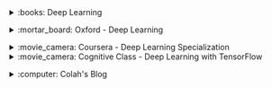 <!-- !!!!!!!!!!!!!!!!!!!!! BOOKS !!!!!!!!!!!!!!!!!!!!!-->

<div>
<details>
<summary>:books: Deep Learning</summary>
<div markdown='1'>

+ Author : [I. Goodfellow](https://en.wikipedia.org/wiki/Ian_Goodfellow){:.mdLink}, [Y. Bengio](https://en.wikipedia.org/wiki/Yoshua_Bengio){:.mdLink}, [A. Courville](https://aaroncourville.wordpress.com/){:.mdLink}.
+ Review : :heart: Excellent book which covers Deep Learning in depth while remaining accessible for newcomers in the field. Simple explanations with a relatively low the amount of maths. Very well organized such that people know what parts they can skip. Sometimes missing numerical examples.
+ Recommend as : 
    * Introductory book to deep learning (start from part I).
    * Transition book from machine learning to deep learning (jump to part II).
    * Advance readers and reference book (jump to part III)
    * Exhaustive bibliography !
+ Notes : first in depth Deep Learning book which has received many positive feedbacks from the community. 
+ Level : Intermediate - Advanced. 
+ + [Link](http://www.deeplearningbook.org/){:.mdLink}
+ Price : Free HTML version, ~50$ hardcover.

</div>
</details>
</div>

<p></p>
<!-- !!!!!!!!!!!!!!!!!!!!! CLASSES !!!!!!!!!!!!!!!!!!!!!-->
<div>
<details>
<summary>:mortar_board: Oxford - Deep Learning</summary>
<div markdown='1'>

+ Author : [N. de Freitas](https://nlp.stanford.edu/manning/){:.mdLink}
+ Review : Excellent class as all of Nando's classes. Explanations are made simple and mathematically intuitive. Starts from basic topics, so you don't even need a good understanding of machine learning before.
+ Recommend as : 
    * Course if you don't have a good machine learning knowledge but directly want to learn deep learning theory.
    * Course if you enjoy having different intuitive explanation of a certain method.
+ Notes : Only small complain I could make is concerning the sound quality, but the class is too good for complaining :smile: .
+ Level : Intermediate. 
+ [Link](https://www.youtube.com/playlist?list=PLE6Wd9FR--EfW8dtjAuPoTuPcqmOV53Fu){:.mdLink}

</div>
</details>
</div> 


<p></p>
<!-- !!!!!!!!!!!!!!!!!!!!! MOOCS !!!!!!!!!!!!!!!!!!!!!-->
<div>
<details>
<summary>:movie_camera: Coursera - Deep Learning Specialization </summary>
<div markdown='1'>

+ Author : [A. Ng](andrewng.org){:.mdLink}.
+ Review : Excellent MOOC which covers every detail of basic deep learning. Andrw Ng has the gift of explaining concepts extremely simply and make you want to listen to him. There are no requirements for this course. The course is too simple for someone who was a good knowledge of deep learning, but I was still very happy of watching it as you get great insights on what works in practice and how Andrew selects his algorithms. :heart: Andrew also made videos where he interviews many of the most important researches in deep learning, which I absolutely love!
+ Recommend as : 
    * Course if you want to apply deep learning, but would like to get a good understanding of it to.
+ Notes : Only complain I would have is how easy the assignments are, and the fact that most coding is done for us. Basically we have functions to fill-in with comments about what to do.
+ Level : Beginner - Intermediate. 
+ [Link](https://www.coursera.org/specializations/deep-learning){:.mdLink}

</div>
</details>
</div> 


<div>
<details>
<summary>:movie_camera: Cognitive Class - Deep Learning with TensorFlow </summary>
<div markdown='1'>

+ Author : [Cognitive Class Team](https://cognitiveclass.ai/about-us/){:.mdLink}.
+ Review : Decent MOOC to start coding in tensorflow with the minimum theoretical knowledge. The theory is explained a too simply for me, and without maths. I basically used it as a quick intro to tensorflow.
+ Recommend as : 
    * Course if you want to start coding in tensorflow while having the strict minimum understanding of the algorithms you are implementing.
+ Level : Beginner. 
+ [Link](https://cognitiveclass.ai/courses/deep-learning-tensorflow/){:.mdLink}

</div>
</details>
</div> 


<p></p>
<!-- !!!!!!!!!!!!!!!!!!!!! BLOGS !!!!!!!!!!!!!!!!!!!!!-->

<div>
<details>
<summary>:computer: Colah's Blog </summary>
<div markdown='1'>

+ Author : [Christopher Olah](http://colah.github.io/about.html){:.mdLink}.
+ Review : :heart: My favorite ML blog. "Colah" doesn't only explain very clearly, but he has a gift for making beautiful and helpful visualizations. Very similar to Distill as he is on the editor's team.
+ Level : Advanced. 
+ [Link](http://colah.github.io/){:.mdLink}

</div>
</details>
</div> 